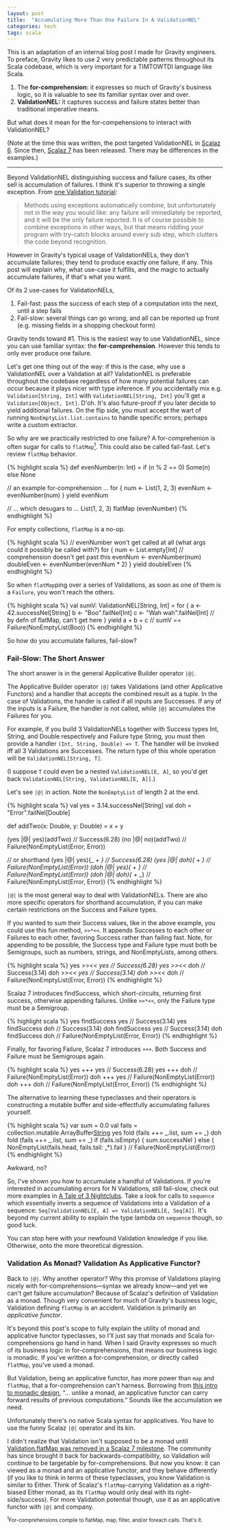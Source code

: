 ```yaml
---
layout: post
title:  "Accumulating More Than One Failure In A ValidationNEL"
categories: tech
tags: scala
---
```

This is an adaptation of an internal blog post I made for Gravity engineers. To
preface, Gravity likes to use 2 very predictable patterns throughout its Scala
codebase, which is very important for a TIMTOWTDI language like Scala.

1. The **for-comprehension:** it expresses so much of Gravity's business logic,
   so it is valuable to see its familiar syntax over and over.
2. **ValidationNEL:** it captures success and failure states better than
   traditional imperative means.

But what does it mean for the for-compehensions to interact with ValidationNEL?

(Note at the time this was written, the post targeted ValidationNEL in [Scalaz
6](https://github.com/scalaz/scalaz/tree/v6.0.4). Since then, [Scalaz
7](https://github.com/scalaz/scalaz/tree/v7.0.0) has been released. There may be
differences in the examples.)

* * *

Beyond ValidationNEL distinguishing success and failure cases, its other sell is
accumulation of failures. I think it's superior to throwing a single exception.
From [one Validation
tutorial](http://www.lunatech-research.com/archives/2012/03/02/validation-scala):

> Methods using exceptions automatically combine, but unfortunately not in the
> way you would like: any failure will immediately be reported, and it will be
> the only failure reported. It is of course possible to combine exceptions in
> other ways, but that means riddling your program with try-catch blocks around
> every sub step, which clutters the code beyond recognition.

However in Gravity's typical usage of ValidationNELs, they don't accumulate
failures; they tend to produce exactly one failure, if any. This post will
explain why, what use-case it fulfills, and the magic to actually accumulate
failures, if that's what you want.

Of its 2 use-cases for ValidationNELs,

1.  Fail-fast: pass the success of each step of a computation into the next,
until a step fails
2.  Fail-slow: several things can go wrong, and all can be reported up front
(e.g. missing fields in a shopping checkout form)

Gravity tends toward #1. This is the easiest way to use ValidationNEL, since you
can use familiar syntax: the **for-comprehension**. However this tends to only
ever produce one failure.

Let's get one thing out of the way: if this is the case, why use a ValidationNEL
over a Validation at all? ValidationNEL is preferable throughout the codebase
regardless of how many potential failures can occur because it plays nicer with
type inference. If you accidentally mix e.g. `Validation[String, Int]` with
`ValidationNEL[String, Int]` you'll get a `Validation[Object, Int]`. D'oh. It's
also future-proof if you later decide to yield additional failures. On the flip
side, you must accept the wart of running `NonEmptyList.list.contains` to handle
specific errors; perhaps write a custom extractor.

So why are we practically restricted to one failure? A for-comprehenion is often
sugar for calls to `flatMap`[<sup>1</sup>](#1). This could also be called
fail-fast. Let's review `flatMap` behavior.

{% highlight scala %}
def evenNumber(n: Int) = if (n % 2 == 0) Some(n) else None

// an example for-comprehension …
for {
  num <- List(1, 2, 3)
  evenNum <- evenNumber(num)
} yield evenNum

// … which desugars to …
List(1, 2, 3) flatMap (evenNumber)
{% endhighlight %}

For empty collections, `flatMap` is a no-op.

{% highlight scala %}
// evenNumber won't get called at all (what args could it possibly be called with?)
for {
  num <- List.empty[Int] // comprehension doesn't get past this
  evenNum <- evenNumber(num)
  doubleEven <- evenNumber(evenNum * 2)
} yield doubleEven
{% endhighlight %}

So when `flatMap`ping over a series of Validations, as soon as one of them is a
`Failure`, you won't reach the others.

{% highlight scala %}
val sumV: ValidationNEL[String, Int] = for {
  a <- 42.successNel[String]
  b <- "Boo".failNel[Int]
  c <- "Wah wah".failNel[Int] // by defn of flatMap, can't get here
} yield a + b + c
// sumV == Failure(NonEmptyList(Boo))
{% endhighlight %}

So how do you accumulate failures, fail-slow?

### Fail-Slow: The Short Answer

The short answer is in the general Applicative Builder operator `|@|`.

The Applicative Builder operator `|@|` takes Validations (and other Applicative
Functors) and a handler that accepts the combined result as a tuple. In the case
of Validations, the hander is called if all inputs are Successes. If any of the
inputs is a Failure, the handler is not called, while `|@|` accumulates the
Failures for you.

For example, if you build 3 ValidationNELs together with Success types Int,
String, and Double respectively and Failure type String, you must then provide a
handler `(Int, String, Double) => T`. The handler will be invoked iff all 3
Validations are Successes. The return type of this whole operation will be
`ValidationNEL[String, T]`.

(I suppose `T` could even be a nested `ValidationNEL[E, A]`, so you'd get back
`ValidationNEL[String, ValidationNEL[E, A]]`.)

Let's see `|@|` in action. Note the `NonEmptyList` of length 2 at the end.

{% highlight scala %}
val yes = 3.14.successNel[String]
val doh = "Error".failNel[Double]

def addTwo(x: Double, y: Double) = x + y

(yes |@| yes)(addTwo) // Success(6.28)
(no |@| no)(addTwo)   // Failure(NonEmptyList(Error, Error))

// or shorthand
(yes |@| yes){_ + _} // Success(6.28)
(yes |@| doh){_ + _} // Failure(NonEmptyList(Error))
(doh |@| yes){_ + _} // Failure(NonEmptyList(Error))
(doh |@| doh){_ + _} // Failure(NonEmptyList(Error, Error))
{% endhighlight %}

`|@|` is the most general way to deal with ValidationNELs. There are also more
specific operators for shorthand accumulation, if you can make certain
restrictions on the Success and Failure types.

If you wanted to sum their Success values, like in the above example, you could
use this fun method, `>>*<<`. It appends Successes to each other or Failures to
each other, favoring Success rather than failing fast. Note, for appending to be
possible, the Success type and Failure type must both be Semigroups, such as
numbers, strings, and NonEmptyLists, among others.

{% highlight scala %}
yes >>*<< yes // Success(6.28)
yes >>*<< doh // Success(3.14)
doh >>*<< yes // Success(3.14)
doh >>*<< doh // Failure(NonEmptyList(Error, Error))
{% endhighlight %}

Scalaz 7 introduces findSuccess, which short-circuits, returning first success,
otherwise appending failures. Unlike `>>*<<`, only the Failure type must be a
Semigroup.

{% highlight scala %}
yes findSuccess yes // Success(3.14)
yes findSuccess doh // Success(3.14)
doh findSuccess yes // Success(3.14)
doh findSuccess doh // Failure(NonEmptyList(Error, Error))
{% endhighlight %}

Finally, for favoring Failure, Scalaz 7 introduces `+++`. Both Success and
Failure must be Semigroups again.

{% highlight scala %}
yes +++ yes // Success(6.28)
yes +++ doh // Failure(NonEmptyList(Error))
doh +++ yes // Failure(NonEmptyList(Error))
doh +++ doh // Failure(NonEmptyList(Error, Error))
{% endhighlight %}

The alternative to learning these typeclasses and their operators is
constructing a mutable buffer and side-effectfully accumulating failures
yourself.

{% highlight scala %}
var sum = 0.0
val fails = collection.mutable.ArrayBuffer[String]()
yes fold (fails ++= _.list, sum += _)
doh fold (fails ++= _.list, sum += _)
if (fails.isEmpty) {
  sum.successNel
} else {
  NonEmptyList(fails.head, fails.tail: _*).fail
}
// Failure(NonEmptyList(Error))
{% endhighlight %}

Awkward, no?

So, I've shown you how to accumulate a handful of Validations. If you're
interested in accumulating errors for N Validations, still fail-slow, check out
more examples in [A Tale of 3 Nightclubs](https://gist.github.com/970717). Take
a look for calls to `sequence` which essentially inverts a sequence of
Validations into a Validation of a sequence: `Seq[ValidationNEL[E, A] =>
ValidationNEL[E, Seq[A]]`. It's beyond my current ability to explain the type
lambda on `sequence` though, so good luck.

You can stop here with your newfound Validation knowledge if you like.
Otherwise, onto the more theoretical digression.

### Validation As Monad? Validation As Applicative Functor?

Back to `|@|`. Why another operator? Why this promise of Validations playing
nicely with for-comprehensions—syntax we already know—and yet we can't get
failure accumulation? Because of Scalaz's definition of Validation as a monad.
Though very convenient for much of Gravity's business logic, Validation defining
`flatMap` is an accident. Validation is primarily an *applicative functor*.

It's beyond this post's scope to fully explain the utility of monad and
applicative functor typeclasses, so I'll just say that monads and Scala
for-comprehensions go hand in hand. When I said Gravity expresses so much of its
business logic in for-comprehensions, that means our business logic is monadic.
If you've written a for-comprehension, or directly called `flatMap`, you've used
a monad.

But Validation, being an applicative functor, has more power than `map` and
`flatMap`, that a for-comprehension can't harness. Borrowing from [this intro to
monadic
design](http://softwarejockey.wordpress.com/2012/04/30/a-taste-of-monadic-design/),
&#8220;&#8230; unlike a monad, an applicative functor can carry forward results
of previous computations.&#8221; Sounds like the accumulation we need.

Unfortunately there's no native Scala syntax for applicatives. You have to use
the funny Scalaz `|@|` operator and its kin.

I didn't realize that Validation isn't supposed to be a monad until
[Validation.flatMap was removed in a Scalaz 7
milestone](https://github.com/scalaz/scalaz/commit/061e23de4848e3f97595d5a9ba1920c8827ffe41).
The community has since brought it back for backwards-compatibility, so
Validation will continue to be targetable by for-comprehensions. But now you
know: it can viewed as a monad and an applicative functor, and they behave
differently (if you like to think in terms of these typeclasses, you know
Validation is similar to Either. Think of Scalaz's `flatMap`-carrying Validation
as a right-biased Either monad, as its `flatMap` would only deal with its
right-side/success). For more Validation potential though, use it as an
applicative functor with `|@|` and company.

<small><sup id="1">1</sup>For-comprehensions compile to flatMap, map, filter,
and/or foreach calls. That's it.</small>
